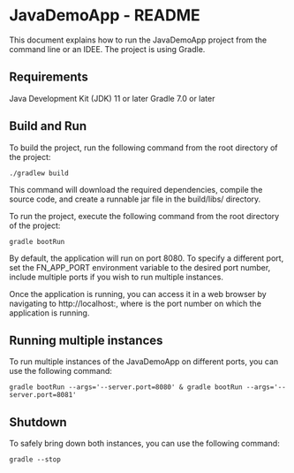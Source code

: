 # JavaDemoApp - README

This document explains how to run the JavaDemoApp project from the command line
or an IDEE. The project is using Gradle.

## Requirements

Java Development Kit (JDK) 11 or later Gradle 7.0 or later

## Build and Run

To build the project, run the following command from the root directory of the
project:

`./gradlew build`

This command will download the required dependencies, compile the source code,
and create a runnable jar file in the build/libs/ directory.

To run the project, execute the following command from the root directory of the
project:

`gradle bootRun`

By default, the application will run on port 8080. To specify a different port,
set the FN_APP_PORT environment variable to the desired port number, include
multiple ports if you wish to run multiple instances.

Once the application is running, you can access it in a web browser by
navigating to http://localhost:<port>, where <port> is the port number on which
the application is running.

## Running multiple instances

To run multiple instances of the JavaDemoApp on different ports, you can use the
following command:

`gradle bootRun --args='--server.port=8080' & gradle bootRun --args='--server.port=8081'`

## Shutdown

To safely bring down both instances, you can use the following command:

`gradle --stop`
